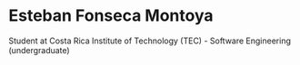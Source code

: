 # Esteban Fonseca Montoya

Student at Costa Rica Institute of Technology (TEC) - Software Engineering (undergraduate)
